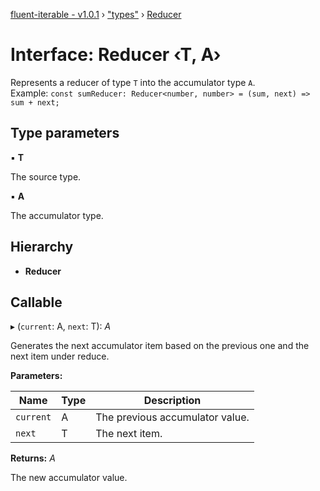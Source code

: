[fluent-iterable - v1.0.1](../README.md) › ["types"](../modules/_types_.md) › [Reducer](_types_.reducer.md)

# Interface: Reducer ‹**T, A**›

Represents a reducer of type `T` into the accumulator type `A`.<br>
  Example: `const sumReducer: Reducer<number, number> = (sum, next) => sum + next;`

## Type parameters

▪ **T**

The source type.

▪ **A**

The accumulator type.

## Hierarchy

* **Reducer**

## Callable

▸ (`current`: A, `next`: T): *A*

Generates the next accumulator item based on the previous one and the next item under reduce.

**Parameters:**

Name | Type | Description |
------ | ------ | ------ |
`current` | A | The previous accumulator value. |
`next` | T | The next item. |

**Returns:** *A*

The new accumulator value.
